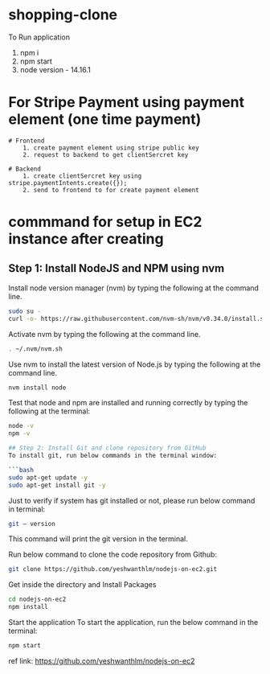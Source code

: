 # shopping-clone

To Run application

1. npm i
2. npm start
3. node version - 14.16.1

# For Stripe Payment using payment element (one time payment)

    # Frontend
        1. create payment element using stripe public key
        2. request to backend to get clientSercret key

    # Backend
        1. create clientSercret key using stripe.paymentIntents.create({});
        2. send to frontend to for create payment element

# commmand for setup in EC2 instance after creating

## Step 1: Install NodeJS and NPM using nvm
Install node version manager (nvm) by typing the following at the command line.

```bash
sudo su -
curl -o- https://raw.githubusercontent.com/nvm-sh/nvm/v0.34.0/install.sh | bash
```
Activate nvm by typing the following at the command line.

```bash
. ~/.nvm/nvm.sh
```

Use nvm to install the latest version of Node.js by typing the following at the command line.

```bash
nvm install node
```
Test that node and npm are installed and running correctly by typing the following at the terminal:

```bash
node -v
npm -v

## Step 2: Install Git and clone repository from GitHub
To install git, run below commands in the terminal window:

```bash
sudo apt-get update -y
sudo apt-get install git -y
```

Just to verify if system has git installed or not, please run below command in terminal:
```bash
git — version
```

This command will print the git version in the terminal.

Run below command to clone the code repository from Github:

```bash
git clone https://github.com/yeshwanthlm/nodejs-on-ec2.git
```

Get inside the directory and Install Packages

```bash
cd nodejs-on-ec2
npm install
```

Start the application
To start the application, run the below command in the terminal:

```bash
npm start
```

ref link: https://github.com/yeshwanthlm/nodejs-on-ec2
